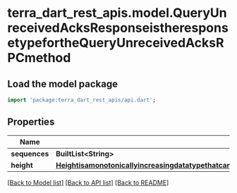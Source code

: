 # terra_dart_rest_apis.model.QueryUnreceivedAcksResponseistheresponsetypefortheQueryUnreceivedAcksRPCmethod

## Load the model package
```dart
import 'package:terra_dart_rest_apis/api.dart';
```

## Properties
Name | Type | Description | Notes
------------ | ------------- | ------------- | -------------
**sequences** | **BuiltList&lt;String&gt;** |  | [optional] 
**height** | [**HeightisamonotonicallyincreasingdatatypethatcanbecomparedagainstanotherHeightforthepurposesofupdatingandfreezingclients**](HeightisamonotonicallyincreasingdatatypethatcanbecomparedagainstanotherHeightforthepurposesofupdatingandfreezingclients.md) |  | [optional] 

[[Back to Model list]](../README.md#documentation-for-models) [[Back to API list]](../README.md#documentation-for-api-endpoints) [[Back to README]](../README.md)


